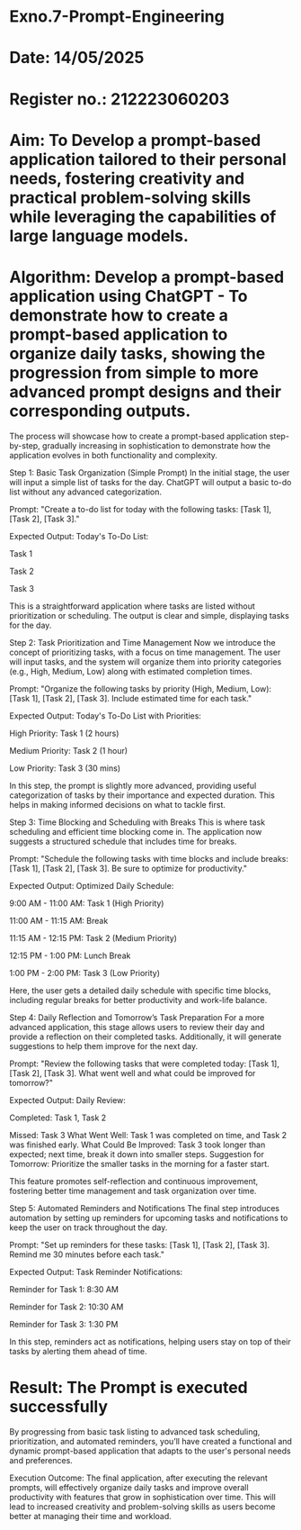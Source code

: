 # Exno.7-Prompt-Engineering
# Date: 14/05/2025
# Register no.: 212223060203
# Aim: To Develop a prompt-based application tailored to their personal needs, fostering creativity and practical problem-solving skills while leveraging the capabilities of large language models.

# Algorithm: Develop a prompt-based application using ChatGPT - To demonstrate how to create a prompt-based application to organize daily tasks, showing the progression from simple to more advanced prompt designs and their corresponding outputs.

The process will showcase how to create a prompt-based application step-by-step, gradually increasing in sophistication to demonstrate how the application evolves in both functionality and complexity.

Step 1: Basic Task Organization (Simple Prompt)
In the initial stage, the user will input a simple list of tasks for the day. ChatGPT will output a basic to-do list without any advanced categorization.

Prompt:
"Create a to-do list for today with the following tasks: [Task 1], [Task 2], [Task 3]."

Expected Output:
Today's To-Do List:

Task 1

Task 2

Task 3

This is a straightforward application where tasks are listed without prioritization or scheduling. The output is clear and simple, displaying tasks for the day.

Step 2: Task Prioritization and Time Management
Now we introduce the concept of prioritizing tasks, with a focus on time management. The user will input tasks, and the system will organize them into priority categories (e.g., High, Medium, Low) along with estimated completion times.

Prompt:
"Organize the following tasks by priority (High, Medium, Low): [Task 1], [Task 2], [Task 3]. Include estimated time for each task."

Expected Output:
Today's To-Do List with Priorities:

High Priority: Task 1 (2 hours)

Medium Priority: Task 2 (1 hour)

Low Priority: Task 3 (30 mins)

In this step, the prompt is slightly more advanced, providing useful categorization of tasks by their importance and expected duration. This helps in making informed decisions on what to tackle first.

Step 3: Time Blocking and Scheduling with Breaks
This is where task scheduling and efficient time blocking come in. The application now suggests a structured schedule that includes time for breaks.

Prompt:
"Schedule the following tasks with time blocks and include breaks: [Task 1], [Task 2], [Task 3]. Be sure to optimize for productivity."

Expected Output:
Optimized Daily Schedule:

9:00 AM - 11:00 AM: Task 1 (High Priority)

11:00 AM - 11:15 AM: Break

11:15 AM - 12:15 PM: Task 2 (Medium Priority)

12:15 PM - 1:00 PM: Lunch Break

1:00 PM - 2:00 PM: Task 3 (Low Priority)

Here, the user gets a detailed daily schedule with specific time blocks, including regular breaks for better productivity and work-life balance.

Step 4: Daily Reflection and Tomorrow’s Task Preparation
For a more advanced application, this stage allows users to review their day and provide a reflection on their completed tasks. Additionally, it will generate suggestions to help them improve for the next day.

Prompt:
"Review the following tasks that were completed today: [Task 1], [Task 2], [Task 3]. What went well and what could be improved for tomorrow?"

Expected Output:
Daily Review:

Completed: Task 1, Task 2

Missed: Task 3
What Went Well: Task 1 was completed on time, and Task 2 was finished early.
What Could Be Improved: Task 3 took longer than expected; next time, break it down into smaller steps.
Suggestion for Tomorrow: Prioritize the smaller tasks in the morning for a faster start.

This feature promotes self-reflection and continuous improvement, fostering better time management and task organization over time.

Step 5: Automated Reminders and Notifications
The final step introduces automation by setting up reminders for upcoming tasks and notifications to keep the user on track throughout the day.

Prompt:
"Set up reminders for these tasks: [Task 1], [Task 2], [Task 3]. Remind me 30 minutes before each task."

Expected Output:
Task Reminder Notifications:

Reminder for Task 1: 8:30 AM

Reminder for Task 2: 10:30 AM

Reminder for Task 3: 1:30 PM

In this step, reminders act as notifications, helping users stay on top of their tasks by alerting them ahead of time.





# Result: The Prompt is executed successfully
By progressing from basic task listing to advanced task scheduling, prioritization, and automated reminders, you’ll have created a functional and dynamic prompt-based application that adapts to the user's personal needs and preferences.

Execution Outcome:
The final application, after executing the relevant prompts, will effectively organize daily tasks and improve overall productivity with features that grow in sophistication over time. This will lead to increased creativity and problem-solving skills as users become better at managing their time and workload.




